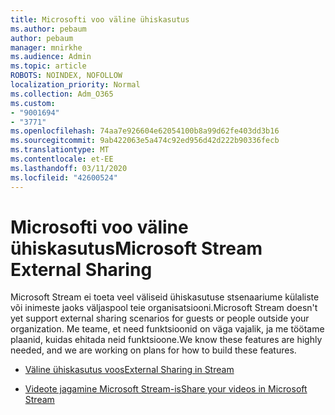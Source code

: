 ```yaml
---
title: Microsofti voo väline ühiskasutus
ms.author: pebaum
author: pebaum
manager: mnirkhe
ms.audience: Admin
ms.topic: article
ROBOTS: NOINDEX, NOFOLLOW
localization_priority: Normal
ms.collection: Adm_O365
ms.custom:
- "9001694"
- "3771"
ms.openlocfilehash: 74aa7e926604e62054100b8a99d62fe403dd3b16
ms.sourcegitcommit: 9ab422063e5a474c92ed956d42d222b90336fecb
ms.translationtype: MT
ms.contentlocale: et-EE
ms.lasthandoff: 03/11/2020
ms.locfileid: "42600524"
---
```

# <a name="microsoft-stream-external-sharing"></a><span data-ttu-id="79d2e-102">Microsofti voo väline ühiskasutus</span><span class="sxs-lookup"><span data-stu-id="79d2e-102">Microsoft Stream External Sharing</span></span>

<span data-ttu-id="79d2e-103">Microsoft Stream ei toeta veel väliseid ühiskasutuse stsenaariume külaliste või inimeste jaoks väljaspool teie organisatsiooni.</span><span class="sxs-lookup"><span data-stu-id="79d2e-103">Microsoft Stream doesn't yet support external sharing scenarios for guests or people outside your organization.</span></span> <span data-ttu-id="79d2e-104">Me teame, et need funktsioonid on väga vajalik, ja me töötame plaanid, kuidas ehitada neid funktsioone.</span><span class="sxs-lookup"><span data-stu-id="79d2e-104">We know these features are highly needed, and we are working on plans for how to build these features.</span></span>

- [<span data-ttu-id="79d2e-105">Väline ühiskasutus voos</span><span class="sxs-lookup"><span data-stu-id="79d2e-105">External Sharing in Stream</span></span>](https://docs.microsoft.com/stream/portal-share-video#external-sharing)

- [<span data-ttu-id="79d2e-106">Videote jagamine Microsoft Stream-is</span><span class="sxs-lookup"><span data-stu-id="79d2e-106">Share your videos in Microsoft Stream</span></span>](https://docs.microsoft.com/stream/portal-share-video)
